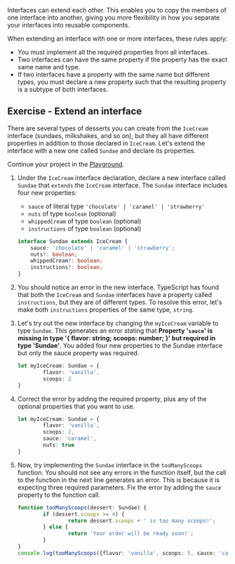 Interfaces can extend each other. This enables you to copy the members of one interface into another, giving you more flexibility in how you separate your interfaces into reusable components.

When extending an interface with one or more interfaces, these rules apply:

- You must implement all the required properties from all interfaces.
- Two interfaces can have the same property if the property has the exact same name and type.
- If two interfaces have a property with the same name but different types, you must declare a new property such that the resulting property is a subtype of both interfaces.

## Exercise - Extend an interface

There are several types of desserts you can create from the `IceCream` interface (sundaes, milkshakes, and so on), but they all have different properties in addition to those declared in `IceCream`. Let's extend the interface with a new one called `Sundae` and declare its properties.

Continue your project in the [Playground](https://www.typescriptlang.org/play).

1. Under the `IceCream` interface declaration, declare a new interface called `Sundae` that `extends` the `IceCream` interface. The `Sundae` interface includes four new properties:
    - `sauce` of literal type `'chocolate' | 'caramel' | 'strawberry'`
    - `nuts` of type `boolean` (optional)
    - `whippedCream` of type `boolean` (optional)
    - `instructions` of type `boolean` (optional)

   ```typescript
   interface Sundae extends IceCream {
       sauce: 'chocolate' | 'caramel' | 'strawberry';
       nuts?: boolean;
       whippedCream?: boolean;
       instructions?: boolean;
   }
   ```

2. You should notice an error in the new interface. TypeScript has found that both the `IceCream` and `Sundae` interfaces have a property called `instructions`, but they are of different types. To resolve this error, let's make both `instructions` properties of the same type, `string`.
1. Let's try out the new interface by changing the `myIceCream` variable to type ``Sundae``. This generates an error stating that **Property '`sauce`' is missing in type '{ flavor: string; scoops: number; }' but required in type 'Sundae'**. You added four new properties to the Sundae interface but only the sauce property was required.

   ```typescript
   let myIceCream: Sundae = {
           flavor: 'vanilla',
           scoops: 2
   }
   ```

4. Correct the error by adding the required property, plus any of the optional properties that you want to use.

   ```typescript
   let myIceCream: Sundae = {
           flavor: 'vanilla',
           scoops: 2,
           sauce: 'caramel',
           nuts: true
   }
   ```

5. Now, try implementing the `Sundae` interface in the `tooManyScoops` function. You should not see any errors in the function itself, but the call to the function in the next line generates an error. This is because it is expecting three required parameters. Fix the error by adding the `sauce` property to the function call.

   ```typescript
   function tooManyScoops(dessert: Sundae) {
           if (dessert.scoops >= 4) {
                   return dessert.scoops + ' is too many scoops!';
           } else {
                   return 'Your order will be ready soon!';
           }
   }
   console.log(tooManyScoops({flavor: 'vanilla', scoops: 5, sauce: 'caramel'}));
   ```
